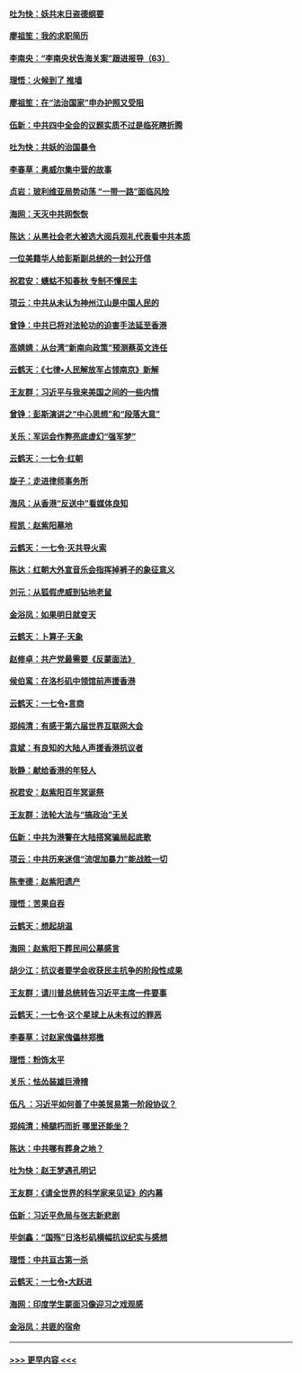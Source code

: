 #### [吐为快：妖共末日盗德纲要](../pages/nsc993/n11628610.md?t=11030555) 
#### [廖祖笙：我的求职简历](../pages/nsc993/n11628492.md?t=11030555) 
#### [李南央：“李南央状告海关案”跟进报导（63）](../pages/nsc993/n11627039.md?t=11030555) 
#### [理悟：火候到了 推墙](../pages/nsc993/n11626917.md?t=11030555) 
#### [廖祖笙：在“法治国家”申办护照又受阻](../pages/nsc993/n11626500.md?t=11030555) 
#### [伍新：中共四中全会的议题实质不过是临死瞎折腾](../pages/nsc993/n11621774.md?t=11030555) 
#### [吐为快：共妖的治国暴令](../pages/nsc993/n11621401.md?t=11030555) 
#### [李春草：奥威尔集中营的故事](../pages/nsc993/n11621373.md?t=11030555) 
#### [贞岩：玻利维亚局势动荡 “一带一路”面临风险](../pages/nsc993/n11619480.md?t=11030555) 
#### [海网：天灭中共网恢恢](../pages/nsc993/n11618261.md?t=11030555) 
#### [陈达：从黑社会老大被选大阅兵观礼代表看中共本质](../pages/nsc993/n11618229.md?t=11030555) 
#### [一位美籍华人给彭斯副总统的一封公开信](../pages/nsc993/n11616906.md?t=11030555) 
#### [祝君安：蟪蛄不知春秋  专制不懂民主](../pages/nsc993/n11616882.md?t=11030555) 
#### [项云：中共从未认为神州江山是中国人民的](../pages/nsc993/n11616763.md?t=11030555) 
#### [曾铮：中共已将对法轮功的迫害手法延至香港](../pages/nsc993/n11616561.md?t=11030555) 
#### [高婧婧：从台湾“新南向政策”预测蔡英文连任](../pages/nsc993/n11616518.md?t=11030555) 
#### [云鹤天：《七律▪人民解放军占领南京》新解](../pages/nsc993/n11616490.md?t=11030555) 
#### [王友群：习近平与我来美国之间的一些内情](../pages/nsc993/n11615052.md?t=11030555) 
#### [曾铮：彭斯演讲之“中心思想”和“段落大意”](../pages/nsc993/n11615020.md?t=11030555) 
#### [关乐：军运会作弊亮底虚幻“强军梦”](../pages/nsc993/n11615008.md?t=11030555) 
#### [云鹤天：一七令‧红朝](../pages/nsc993/n11615000.md?t=11030555) 
#### [旋子：走进律师事务所](../pages/nsc993/n11614894.md?t=11030555) 
#### [海风：从香港“反送中”看媒体良知](../pages/nsc993/n11614480.md?t=11030555) 
#### [程凯：赵紫阳墓地](../pages/nsc993/n11614464.md?t=11030555) 
#### [云鹤天：一七令‧灭共导火索](../pages/nsc993/n11613471.md?t=11030555) 
#### [陈达：红朝大外宣音乐会指挥掉裤子的象征意义](../pages/nsc993/n11613456.md?t=11030555) 
#### [刘元：从狐假虎威到钻地老鼠](../pages/nsc993/n11612832.md?t=11030555) 
#### [金浴凤：如果明日就变天](../pages/nsc993/n11611135.md?t=11030555) 
#### [云鹤天：卜算子‧天象](../pages/nsc993/n11609023.md?t=11030555) 
#### [赵修卓：共产党最需要《反蒙面法》](../pages/nsc993/n11608006.md?t=11030555) 
#### [侯伯鸾：在洛杉矶中领馆前声援香港](../pages/nsc993/n11607802.md?t=11030555) 
#### [云鹤天：一七令•言商](../pages/nsc993/n11606248.md?t=11030555) 
#### [郑纯清：有感于第六届世界互联网大会](../pages/nsc993/n11604718.md?t=11030555) 
#### [袁斌：有良知的大陆人声援香港抗议者](../pages/nsc993/n11603673.md?t=11030555) 
#### [耿静：献给香港的年轻人](../pages/nsc993/n11602462.md?t=11030555) 
#### [祝君安：赵紫阳百年冥诞祭](../pages/nsc993/n11601386.md?t=11030555) 
#### [王友群：法轮大法与“搞政治”无关](../pages/nsc993/n11601658.md?t=11030555) 
#### [伍新：中共为港警在大陆搭窝骗局起底歌](../pages/nsc993/n11601536.md?t=11030555) 
#### [项云：中共历来迷信“流氓加暴力”能战胜一切](../pages/nsc993/n11601496.md?t=11030555) 
#### [陈奎德：赵紫阳遗产](../pages/nsc993/n11601444.md?t=11030555) 
#### [理悟：苦果自吞](../pages/nsc993/n11601385.md?t=11030555) 
#### [云鹤天：想起胡温](../pages/nsc993/n11600033.md?t=11030555) 
#### [海网：赵紫阳下葬民间公墓感言](../pages/nsc993/n11600021.md?t=11030555) 
#### [胡少江：抗议者要学会收获民主抗争的阶段性成果](../pages/nsc993/n11599626.md?t=11030555) 
#### [王友群：请川普总统转告习近平主席一件要事](../pages/nsc993/n11599533.md?t=11030555) 
#### [云鹤天：一七令‧这个星球上从未有过的罪恶](../pages/nsc993/n11598881.md?t=11030555) 
#### [李春草：讨赵家傀儡林郑檄](../pages/nsc993/n11598789.md?t=11030555) 
#### [理悟：粉饰太平](../pages/nsc993/n11598776.md?t=11030555) 
#### [关乐：怯怂装雄巨滑稽](../pages/nsc993/n11598767.md?t=11030555) 
#### [伍凡 ：习近平如何善了中美贸易第一阶段协议？](../pages/nsc993/n11596305.md?t=11030555) 
#### [郑纯清：椅腿朽而折 哪里还能坐？](../pages/nsc993/n11596273.md?t=11030555) 
#### [陈达：中共哪有葬身之地？](../pages/nsc993/n11596253.md?t=11030555) 
#### [吐为快：赵王梦遇孔明记](../pages/nsc993/n11596208.md?t=11030555) 
#### [王友群：《请全世界的科学家来见证》的内幕](../pages/nsc993/n11594091.md?t=11030555) 
#### [伍新：习近平危局与张志新悲剧](../pages/nsc993/n11594089.md?t=11030555) 
#### [毕剑鑫：“国殇”日洛杉矶横幅抗议纪实与感想](../pages/nsc993/n11591301.md?t=11030555) 
#### [理悟：中共亘古第一杀](../pages/nsc993/n11590734.md?t=11030555) 
#### [云鹤天：一七令•大跃进](../pages/nsc993/n11590699.md?t=11030555) 
#### [海网：印度学生蒙面习像迎习之戏观感](../pages/nsc993/n11590675.md?t=11030555) 
#### [金浴凤：共匪的宿命](../pages/nsc993/n11586383.md?t=11030555) 

----
#### [ >>> 更早内容 <<< ](../indexes/nsc993-earlier.md)
